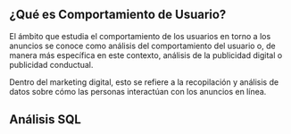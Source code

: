 ## ¿Qué es Comportamiento de Usuario?
El ámbito que estudia el comportamiento de los usuarios en torno a los anuncios se conoce como análisis del comportamiento del usuario o, de manera más específica en este contexto, análisis de la publicidad digital o publicidad conductual.

Dentro del marketing digital, esto se refiere a la recopilación y análisis de datos sobre cómo las personas interactúan con los anuncios en línea.


## Análisis SQL
